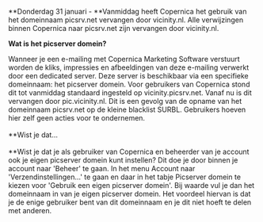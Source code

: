 **Donderdag 31 januari - **Vanmiddag heeft Copernica het gebruik van het
domeinnaam picsrv.net vervangen door vicinity.nl. Alle verwijzingen
binnen Copernica naar picsrv.net zijn vervangen door vicinity.nl.

**Wat is het picserver domein?**

Wanneer je een e-mailing met Copernica Marketing Software verstuurt
worden de kliks, impressies en afbeeldingen van deze e-mailing verwerkt
door een dedicated server. Deze server is beschikbaar via een specifieke
domeinnaam: het picserver domein. Voor gebruikers van Copernica stond
dit tot vanmiddag standaard ingesteld op vicinity.picsrv.net. Vanaf nu
is dit vervangen door pic.vicinity.nl. Dit is een gevolg van de opname
van het domeinnaam picsrv.net op de kleine blacklist SURBL. Gebruikers
hoeven hier zelf geen acties voor te ondernemen.\
\
**Wist je dat...\
\
**Wist je dat je als gebruiker van Copernica en beheerder van je account
ook je eigen picserver domein kunt instellen? Dit doe je door binnen je
account naar 'Beheer' te gaan. In het menu Account naar
'Verzendinstellingen...' te gaan en daar in het tabje Picserver domein
te kiezen voor 'Gebruik een eigen picserver domein'. Bij waarde vul je
dan het domeinnaam in van je eigen picserver domein. Het voordeel
hiervan is dat je de enige gebruiker bent van dit domeinnaam en je dit
niet hoeft te delen met anderen.

